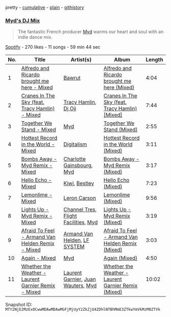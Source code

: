 pretty - [cumulative](/playlists/cumulative/37i9dQZF1DWZ8NT7BzoF8r.md) - [plain](/playlists/plain/37i9dQZF1DWZ8NT7BzoF8r) - [githistory](https://github.githistory.xyz/mackorone/spotify-playlist-archive/blob/main/playlists/plain/37i9dQZF1DWZ8NT7BzoF8r)

### [Myd's DJ Mix](https://open.spotify.com/playlist/37i9dQZF1DWZ8NT7BzoF8r)

> The fantastic French producer <a href="spotify:artist:3QFiymmbJlVBPpnrOatEAk">Myd</a> warms our heart and soul with an indie dance mix.

[Spotify](https://open.spotify.com/user/spotify) - 270 likes - 11 songs - 59 min 44 sec

| No. | Title | Artist(s) | Album | Length |
|---|---|---|---|---|
| 1 | [Alfredo and Ricardo brought me here \- Mixed](https://open.spotify.com/track/5f8tn0JHztMMs1y2c27lon) | [Bawrut](https://open.spotify.com/artist/15naE0RS2asDfn93USLJqV) | [Alfredo and Ricardo brought me here \(Mixed\)](https://open.spotify.com/album/0us0UMsVni7FbCaRMoRovL) | 4:04 |
| 2 | [Cranes In The Sky \(feat\. Tracy Hamlin\) \- Mixed](https://open.spotify.com/track/3J8OeIeUUoRPDvSAJyxevh) | [Tracy Hamlin](https://open.spotify.com/artist/0oZ9W2ul2WbXflo60EAqUT), [Dj Oji](https://open.spotify.com/artist/2FodVnEx01prAyRIXmcSY9) | [Cranes In The Sky \(feat\. Tracy Hamlin\) \[Mixed\]](https://open.spotify.com/album/0DUP6kLKv2hGTczhOD75lS) | 7:44 |
| 3 | [Together We Stand \- Mixed](https://open.spotify.com/track/7mck3gS19oiKflfas8jf5H) | [Myd](https://open.spotify.com/artist/3QFiymmbJlVBPpnrOatEAk) | [Together We Stand \(Mixed\)](https://open.spotify.com/album/39xhBMN3JYOmPLx6SJQzwm) | 2:55 |
| 4 | [Hottest Record in the World \- Mixed](https://open.spotify.com/track/638wuwh8I9Og3sAaUXmduH) | [Digitalism](https://open.spotify.com/artist/2fBURuq7FrlH6z5F92mpOl) | [Hottest Record in the World \(Mixed\)](https://open.spotify.com/album/2GxVnkljgMNtw0oci4rYcJ) | 3:11 |
| 5 | [Bombs Away \- Myd Remix \- Mixed](https://open.spotify.com/track/5PKDqK3YkfMIEKSdH5PgCu) | [Charlotte Gainsbourg](https://open.spotify.com/artist/2rBcvLKWCZs9w1qIWv560v), [Myd](https://open.spotify.com/artist/3QFiymmbJlVBPpnrOatEAk) | [Bombs Away \- Myd Remix \(Mixed\)](https://open.spotify.com/album/1aLPb7uOh103OdgIdUdLmg) | 3:17 |
| 6 | [Hello Echo \- Mixed](https://open.spotify.com/track/69ZIii5QEpSh191jcNCNya) | [Kiwi](https://open.spotify.com/artist/5B9vWdtlNqK2UKM6MdE0WN), [Bestley](https://open.spotify.com/artist/3b2ZCIWy55NHeBIOUvbpct) | [Hello Echo \(Mixed\)](https://open.spotify.com/album/4YW9Bx2FVUG8jktH07Btrh) | 7:23 |
| 7 | [Lemonlime \- Mixed](https://open.spotify.com/track/38Ok9fGzISWyyhwNEa7XRa) | [Leron Carson](https://open.spotify.com/artist/7ahv0UGiFv0m0lHqlXKlH5) | [Lemonlime \(Mixed\)](https://open.spotify.com/album/49waILmcrhJmhd1t847SaN) | 9:56 |
| 8 | [Lights Up \- Myd Remix \- Mixed](https://open.spotify.com/track/2YxRINbTzgQiST9g6xp0eK) | [Channel Tres](https://open.spotify.com/artist/4cUkGQyhLFqKHBtL58HYVp), [Flight Facilities](https://open.spotify.com/artist/1lc8mnyGrCLtPhCoWjRxjM), [Myd](https://open.spotify.com/artist/3QFiymmbJlVBPpnrOatEAk) | [Lights Up \- Myd Remix \(Mixed\)](https://open.spotify.com/album/4zvWjmsPR2YSSU2ay7nYxR) | 3:19 |
| 9 | [Afraid To Feel \- Armand Van Helden Remix \- Mixed](https://open.spotify.com/track/7n4bunURfJr5WkkomwiiUw) | [Armand Van Helden](https://open.spotify.com/artist/3cQA9WH8liZfeja1DxcDYE), [LF SYSTEM](https://open.spotify.com/artist/0HxX6imltnNXJyQhu4nsiO) | [Afraid To Feel \- Armand Van Helden Remix \(Mixed\)](https://open.spotify.com/album/4bdygYDm9KwUPsUJ7Gbgka) | 3:03 |
| 10 | [Again \- Mixed](https://open.spotify.com/track/2qCaroO0NzioQRu8agKl84) | [Myd](https://open.spotify.com/artist/3QFiymmbJlVBPpnrOatEAk) | [Again \(Mixed\)](https://open.spotify.com/album/0331SojsIL8MtlnsE76Njz) | 4:50 |
| 11 | [Whether the Weather \- Laurent Garnier Remix \- Mixed](https://open.spotify.com/track/5Vv7jB4XDBCtWCGALJuTet) | [Laurent Garnier](https://open.spotify.com/artist/3y1SoTOdrmRNTBVph5T0VZ), [Juan Wauters](https://open.spotify.com/artist/7CKkZZW3XtnPmqlwaElmoV), [Myd](https://open.spotify.com/artist/3QFiymmbJlVBPpnrOatEAk) | [Whether the Weather \- Laurent Garnier Remix \(Mixed\)](https://open.spotify.com/album/2VKL9toG7Nuk9PkI8NcXru) | 10:02 |

Snapshot ID: `MTY2NjE2MzExOCwwMDAwMDAwMGFjMjUyY2ZkZjU4ZDhlNTBhMmE3ZTkwYmVkMzM0ZTVk`
